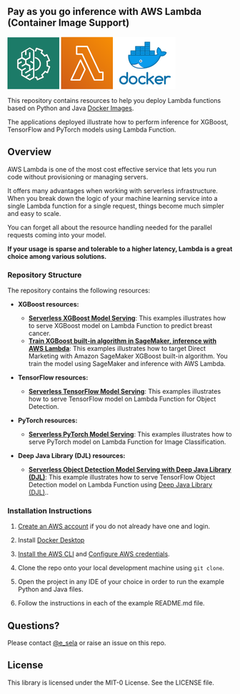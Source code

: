## Pay as you go inference with AWS Lambda (Container Image Support)
![AWS ML](img/aws_ml.png) ![AWS Lambda](img/aws_lambda.png) ![Docker](img/docker.png)

This repository contains resources to help you deploy Lambda functions based on Python and Java [Docker Images](https://aws.amazon.com/blogs/aws/new-for-aws-lambda-container-image-support/). 

The applications deployed illustrate how to perform inference for XGBoost, TensorFlow and PyTorch models using Lambda Function.

## Overview

AWS Lambda is one of the most cost effective service that lets you run code without provisioning or managing servers. 

It offers many advantages when working with serverless infrastructure. When you break down the logic of your machine learning service into a single Lambda function for a single request, things become much simpler and easy to scale. 

You can forget all about the resource handling needed for the parallel requests coming into your model. 

**If your usage is sparse and tolerable to a higher latency, Lambda is a great choice among various solutions.**

### Repository Structure

The repository contains the following resources:

- **XGBoost resources:**  

  - [**Serverless XGBoost Model Serving**](xgboost-inference-docker-lambda):  This examples illustrates how to serve XGBoost model on Lambda Function to predict breast cancer.
  - [**Train XGBoost built-in algorithm in SageMaker, inference with AWS Lambda**](xgboost-built-in-algo-train-in-sagemaker-deploy-with-lambda):  This examples illustrates how to target Direct Marketing with Amazon SageMaker XGBoost built-in algorithm. You train the model using SageMaker and inference with AWS Lambda.
  
- **TensorFlow resources:**  

  - [**Serverless TensorFlow Model Serving**](tensorflow-inference-docker-lambda):  This examples illustrates how to serve TensorFlow model on Lambda Function for Object Detection.

- **PyTorch resources:**  

  - [**Serverless PyTorch Model Serving**](pytorch-inference-docker-lambda):  This examples illustrates how to serve PyTorch model on Lambda Function for Image Classification.
        
- **Deep Java Library (DJL) resources:**  

  - [**Serverless Object Detection Model Serving with Deep Java Library (DJL)**](djl-object-detection-inference-docker-lambda):  This example illustrates how to serve TensorFlow Object Detection model on Lambda Function using [Deep Java Library (DJL)](http://djl.ai)..   

### Installation Instructions

1. [Create an AWS account](https://portal.aws.amazon.com/gp/aws/developer/registration/index.html) if you do not already have one and login.

2. Install [Docker Desktop](https://www.docker.com/products/docker-desktop)

3. [Install the AWS CLI](https://docs.aws.amazon.com/cli/latest/userguide/install-cliv2-mac.html#cliv2-mac-install-gui) and [Configure AWS credentials](https://docs.aws.amazon.com/cli/latest/userguide/cli-configure-quickstart.html#cli-configure-quickstart-config).

4. Clone the repo onto your local development machine using `git clone`.

5. Open the project in any IDE of your choice in order to run the example Python and Java files.

6. Follow the instructions in each of the example README.md file.

## Questions?

Please contact [@e_sela](https://twitter.com/e_sela) or raise an issue on this repo.

## License

This library is licensed under the MIT-0 License. See the LICENSE file.


